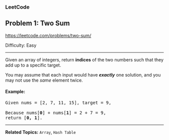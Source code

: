 ### LeetCode 
## Problem 1: Two Sum

https://leetcode.com/problems/two-sum/

Difficulty: Easy

---

Given an array of integers, return **indices** of the two numbers such that they add up to a specific target.

You may assume that each input would have ***exactly*** one solution, and you may not use the *same* element twice.

#### Example:

<pre>
Given nums = [2, 7, 11, 15], target = 9,

Because nums[<b>0</b>] + nums[<b>1</b>] = 2 + 7 = 9,
return [<b>0, 1</b>].
</pre>

---

**Related Topics:** 
`Array`, `Hash Table`